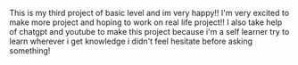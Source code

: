 This is my third project of basic level and im very happy!! 
I'm very excited to make more project and hoping to work on real life project!!
I  also take help of chatgpt and youtube to make this project because i'm a self learner try to learn wherever i get knowledge i didn't feel hesitate before asking something! 
